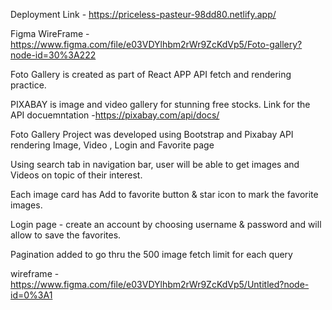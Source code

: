 
Deployment Link - https://priceless-pasteur-98dd80.netlify.app/

Figma WireFrame - https://www.figma.com/file/e03VDYlhbm2rWr9ZcKdVp5/Foto-gallery?node-id=30%3A222

Foto Gallery is created as part of React APP API fetch and rendering practice.

PIXABAY is image and video gallery for stunning free stocks. Link for the API docuemntation -https://pixabay.com/api/docs/

Foto Gallery Project was developed using Bootstrap and Pixabay API rendering Image, Video , Login and Favorite page 

Using search tab in navigation bar, user will be able to get images and Videos on topic of their interest.

Each image card has Add to favorite button & star icon to mark the favorite images.

Login page - create an account by choosing username & password and will allow to save the favorites.

Pagination added to go thru the 500 image fetch limit for each query

wireframe - https://www.figma.com/file/e03VDYlhbm2rWr9ZcKdVp5/Untitled?node-id=0%3A1

 


